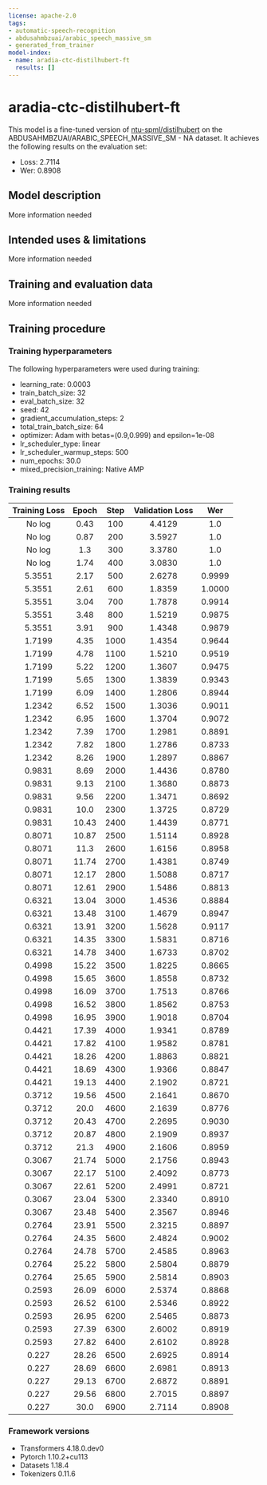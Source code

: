 ```yaml
---
license: apache-2.0
tags:
- automatic-speech-recognition
- abdusahmbzuai/arabic_speech_massive_sm
- generated_from_trainer
model-index:
- name: aradia-ctc-distilhubert-ft
  results: []
---
```


<!-- This model card has been generated automatically according to the information the Trainer had access to. You
should probably proofread and complete it, then remove this comment. -->

# aradia-ctc-distilhubert-ft

This model is a fine-tuned version of [ntu-spml/distilhubert](https://huggingface.co/ntu-spml/distilhubert) on the ABDUSAHMBZUAI/ARABIC_SPEECH_MASSIVE_SM - NA dataset.
It achieves the following results on the evaluation set:
- Loss: 2.7114
- Wer: 0.8908

## Model description

More information needed

## Intended uses & limitations

More information needed

## Training and evaluation data

More information needed

## Training procedure

### Training hyperparameters

The following hyperparameters were used during training:
- learning_rate: 0.0003
- train_batch_size: 32
- eval_batch_size: 32
- seed: 42
- gradient_accumulation_steps: 2
- total_train_batch_size: 64
- optimizer: Adam with betas=(0.9,0.999) and epsilon=1e-08
- lr_scheduler_type: linear
- lr_scheduler_warmup_steps: 500
- num_epochs: 30.0
- mixed_precision_training: Native AMP

### Training results

| Training Loss | Epoch | Step | Validation Loss | Wer    |
|:-------------:|:-----:|:----:|:---------------:|:------:|
| No log        | 0.43  | 100  | 4.4129          | 1.0    |
| No log        | 0.87  | 200  | 3.5927          | 1.0    |
| No log        | 1.3   | 300  | 3.3780          | 1.0    |
| No log        | 1.74  | 400  | 3.0830          | 1.0    |
| 5.3551        | 2.17  | 500  | 2.6278          | 0.9999 |
| 5.3551        | 2.61  | 600  | 1.8359          | 1.0000 |
| 5.3551        | 3.04  | 700  | 1.7878          | 0.9914 |
| 5.3551        | 3.48  | 800  | 1.5219          | 0.9875 |
| 5.3551        | 3.91  | 900  | 1.4348          | 0.9879 |
| 1.7199        | 4.35  | 1000 | 1.4354          | 0.9644 |
| 1.7199        | 4.78  | 1100 | 1.5210          | 0.9519 |
| 1.7199        | 5.22  | 1200 | 1.3607          | 0.9475 |
| 1.7199        | 5.65  | 1300 | 1.3839          | 0.9343 |
| 1.7199        | 6.09  | 1400 | 1.2806          | 0.8944 |
| 1.2342        | 6.52  | 1500 | 1.3036          | 0.9011 |
| 1.2342        | 6.95  | 1600 | 1.3704          | 0.9072 |
| 1.2342        | 7.39  | 1700 | 1.2981          | 0.8891 |
| 1.2342        | 7.82  | 1800 | 1.2786          | 0.8733 |
| 1.2342        | 8.26  | 1900 | 1.2897          | 0.8867 |
| 0.9831        | 8.69  | 2000 | 1.4436          | 0.8780 |
| 0.9831        | 9.13  | 2100 | 1.3680          | 0.8873 |
| 0.9831        | 9.56  | 2200 | 1.3471          | 0.8692 |
| 0.9831        | 10.0  | 2300 | 1.3725          | 0.8729 |
| 0.9831        | 10.43 | 2400 | 1.4439          | 0.8771 |
| 0.8071        | 10.87 | 2500 | 1.5114          | 0.8928 |
| 0.8071        | 11.3  | 2600 | 1.6156          | 0.8958 |
| 0.8071        | 11.74 | 2700 | 1.4381          | 0.8749 |
| 0.8071        | 12.17 | 2800 | 1.5088          | 0.8717 |
| 0.8071        | 12.61 | 2900 | 1.5486          | 0.8813 |
| 0.6321        | 13.04 | 3000 | 1.4536          | 0.8884 |
| 0.6321        | 13.48 | 3100 | 1.4679          | 0.8947 |
| 0.6321        | 13.91 | 3200 | 1.5628          | 0.9117 |
| 0.6321        | 14.35 | 3300 | 1.5831          | 0.8716 |
| 0.6321        | 14.78 | 3400 | 1.6733          | 0.8702 |
| 0.4998        | 15.22 | 3500 | 1.8225          | 0.8665 |
| 0.4998        | 15.65 | 3600 | 1.8558          | 0.8732 |
| 0.4998        | 16.09 | 3700 | 1.7513          | 0.8766 |
| 0.4998        | 16.52 | 3800 | 1.8562          | 0.8753 |
| 0.4998        | 16.95 | 3900 | 1.9018          | 0.8704 |
| 0.4421        | 17.39 | 4000 | 1.9341          | 0.8789 |
| 0.4421        | 17.82 | 4100 | 1.9582          | 0.8781 |
| 0.4421        | 18.26 | 4200 | 1.8863          | 0.8821 |
| 0.4421        | 18.69 | 4300 | 1.9366          | 0.8847 |
| 0.4421        | 19.13 | 4400 | 2.1902          | 0.8721 |
| 0.3712        | 19.56 | 4500 | 2.1641          | 0.8670 |
| 0.3712        | 20.0  | 4600 | 2.1639          | 0.8776 |
| 0.3712        | 20.43 | 4700 | 2.2695          | 0.9030 |
| 0.3712        | 20.87 | 4800 | 2.1909          | 0.8937 |
| 0.3712        | 21.3  | 4900 | 2.1606          | 0.8959 |
| 0.3067        | 21.74 | 5000 | 2.1756          | 0.8943 |
| 0.3067        | 22.17 | 5100 | 2.4092          | 0.8773 |
| 0.3067        | 22.61 | 5200 | 2.4991          | 0.8721 |
| 0.3067        | 23.04 | 5300 | 2.3340          | 0.8910 |
| 0.3067        | 23.48 | 5400 | 2.3567          | 0.8946 |
| 0.2764        | 23.91 | 5500 | 2.3215          | 0.8897 |
| 0.2764        | 24.35 | 5600 | 2.4824          | 0.9002 |
| 0.2764        | 24.78 | 5700 | 2.4585          | 0.8963 |
| 0.2764        | 25.22 | 5800 | 2.5804          | 0.8879 |
| 0.2764        | 25.65 | 5900 | 2.5814          | 0.8903 |
| 0.2593        | 26.09 | 6000 | 2.5374          | 0.8868 |
| 0.2593        | 26.52 | 6100 | 2.5346          | 0.8922 |
| 0.2593        | 26.95 | 6200 | 2.5465          | 0.8873 |
| 0.2593        | 27.39 | 6300 | 2.6002          | 0.8919 |
| 0.2593        | 27.82 | 6400 | 2.6102          | 0.8928 |
| 0.227         | 28.26 | 6500 | 2.6925          | 0.8914 |
| 0.227         | 28.69 | 6600 | 2.6981          | 0.8913 |
| 0.227         | 29.13 | 6700 | 2.6872          | 0.8891 |
| 0.227         | 29.56 | 6800 | 2.7015          | 0.8897 |
| 0.227         | 30.0  | 6900 | 2.7114          | 0.8908 |


### Framework versions

- Transformers 4.18.0.dev0
- Pytorch 1.10.2+cu113
- Datasets 1.18.4
- Tokenizers 0.11.6

